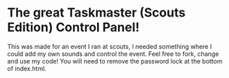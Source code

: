 # The great Taskmaster (Scouts Edition) Control Panel!
This was made for an event I ran at scouts, I needed something where I could add my own sounds and control the event.
Feel free to fork, change and use my code! You will need to remove the password lock at the bottom of index.html.
